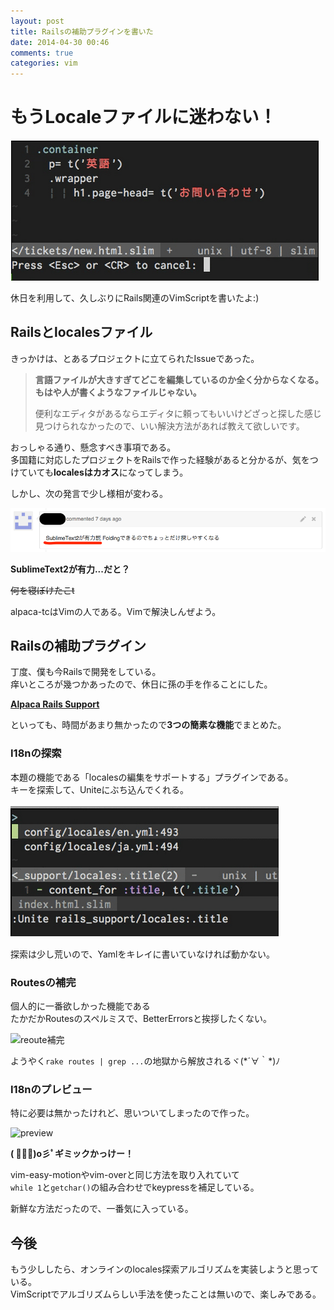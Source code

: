 ```yaml
---
layout: post
title: Railsの補助プラグインを書いた
date: 2014-04-30 00:46
comments: true
categories: vim
---
```


# もうLocaleファイルに迷わない！

<img class="image_on_frame center" src="/images/blog/alpaca-rails-support/screen_shot_1.png" alt="screen_shot_1" />

休日を利用して、久しぶりにRails関連のVimScriptを書いたよ:)

<!-- more -->

## Railsとlocalesファイル

きっかけは、とあるプロジェクトに立てられたIssueであった。

> **言語ファイルが大きすぎてどこを編集しているのか全く分からなくなる。**  
> **もはや人が書くようなファイルじゃない。**  
>
> 便利なエディタがあるならエディタに頼ってもいいけどざっと探した感じ見つけられなかったので、いい解決方法があれば教えて欲しいです。

おっしゃる通り、懸念すべき事項である。  
多国籍に対応したプロジェクトをRailsで作った経験があると分かるが、気をつけていても**localesはカオス**になってしまう。  

しかし、次の発言で少し様相が変わる。

<img class="image_on_frame center" src="/images/blog/alpaca-rails-support/screen_shot_3.png" alt="issue" />

**SublimeText2が有力...だと？**

~~何を寝ぼけたこt~~

alpaca-tcはVimの人である。Vimで解決しんぜよう。

## Railsの補助プラグイン

丁度、僕も今Railsで開発をしている。  
痒いところが幾つかあったので、休日に孫の手を作ることにした。

**[Alpaca Rails Support](https://github.com/alpaca-tc/alpaca_rails_support)**

といっても、時間があまり無かったので**3つの簡素な機能**でまとめた。

### I18nの探索

本題の機能である「localesの編集をサポートする」プラグインである。  
キーを探索して、Uniteにぶち込んでくれる。

<img class="image_on_frame center" src="/images/blog/alpaca-rails-support/screen_shot_4.png" alt="Find_local" />

探索は少し荒いので、Yamlをキレイに書いていなければ動かない。

### Routesの補完

個人的に一番欲しかった機能である  
たかだかRoutesのスペルミスで、BetterErrorsと挨拶したくない。

<img class="image_on_frame center" src="https://raw.githubusercontent.com/alpaca-tc/alpaca_rails_support/master/assets/routes_completion.png" alt="reoute補完" />

ようやく`rake routes | grep ...`の地獄から解放されるヾ(\*´∀｀\*)ﾉ

### I18nのプレビュー

特に必要は無かったけれど、思いついてしまったので作った。

<img class="image_on_frame center" src="https://raw.githubusercontent.com/alpaca-tc/alpaca_rails_support/master/assets/preview_locales.gif" alt="preview" />

**( ﾟ∀ﾟ)o彡ﾟギミックかっけー！**

vim-easy-motionやvim-overと同じ方法を取り入れていて  
`while 1`と`getchar()`の組み合わせでkeypressを補足している。

新鮮な方法だったので、一番気に入っている。

## 今後

もう少ししたら、オンラインのlocales探索アルゴリズムを実装しようと思っている。  
VimScriptでアルゴリズムらしい手法を使ったことは無いので、楽しみである。
